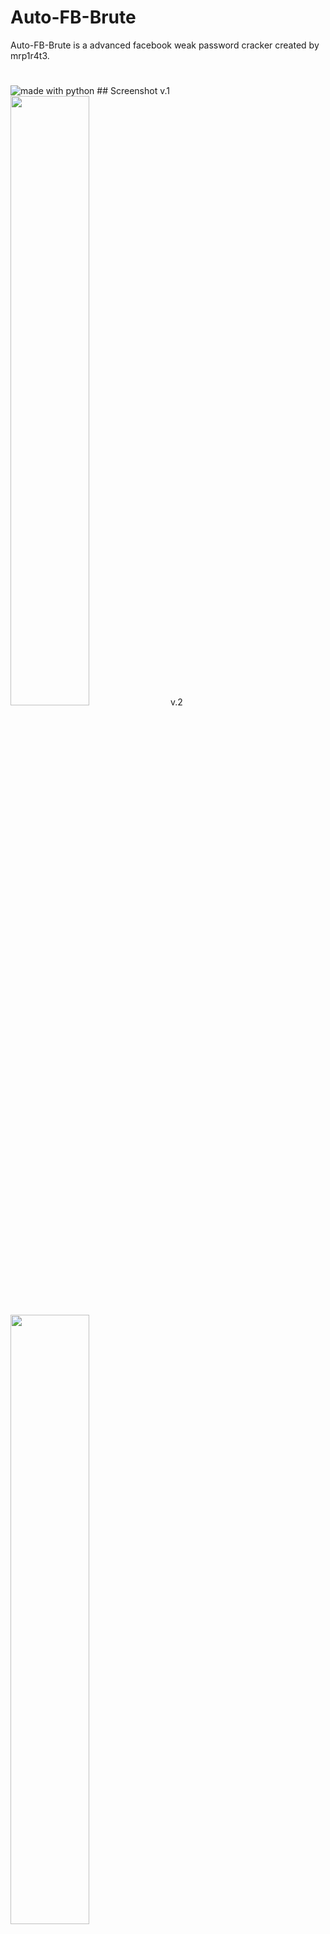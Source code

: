 # Auto-FB-Brute
Auto-FB-Brute is a advanced facebook weak password cracker created by mrp1r4t3.
#
<img src="https://img.shields.io/badge/made%20with-python-blue.svg?style=flat-square" alt="made with python">
## Screenshot
v.1
<img src="https://github.com/Mrp1r4t3/Auto-FB-Brute/blob/main/Screenshots/Screenshot%20from%202022-03-29%2004-18-24.png" width="50%" height="50%">
v.2
<img src=" https://github.com/Mrp1r4t3/Auto-FB-Brute/blob/main/Screenshots/Screenshot%20from%202022-03-29%2004-34-13.png" width="50%" height="50%">

## Tested on
ubuntu
kali-linux
termux

## Installation
1. `pkg install git -y`
2. `pkg install python3 -y`
3. `git clone https://github.com/Mrp1r4t3/Auto-FB-Brute`
4. `cd Auto-FB-Bruter`
5. `python3 afbb.py`

## Facebook Group
[Android Hacker PH](https://www.facebook.com/groups/1778790372291663/)
